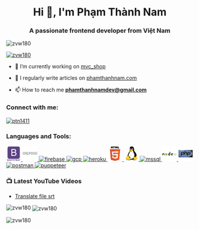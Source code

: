 <h1 align="center">Hi 👋, I'm Phạm Thành Nam</h1>
<h3 align="center">A passionate frontend developer from Việt Nam</h3>

<p align="left"> <img src="https://komarev.com/ghpvc/?username=zvw180&label=Profile%20views&color=0e75b6&style=flat" alt="zvw180" /> </p>

<p align="left"> <a href="https://github.com/ryo-ma/github-profile-trophy"><img src="https://github-profile-trophy.vercel.app/?username=zvw180" alt="zvw180" /></a> </p>

- 🔭 I’m currently working on [mvc_shop](https://github.com/zvw180/mvc_shop)

- 📝 I regularly write articles on [phamthanhnam.com](phamthanhnam.com)

- 📫 How to reach me **phamthanhnamdev@gmail.com**

<h3 align="left">Connect with me:</h3>
<p align="left">
<a href="https://fb.com/ptn1411" target="blank"><img align="center" src="https://cdn.jsdelivr.net/npm/@internetarchive/icon-facebook@1.1.3/facebook.svg" alt="ptn1411" height="30" width="40" /></a>
</p>

<h3 align="left">Languages and Tools:</h3>
<p align="left"> <a href="https://getbootstrap.com" target="_blank"> <img src="https://raw.githubusercontent.com/devicons/devicon/master/icons/bootstrap/bootstrap-plain-wordmark.svg" alt="bootstrap" width="40" height="40"/> </a> <a href="https://expressjs.com" target="_blank"> <img src="https://raw.githubusercontent.com/devicons/devicon/master/icons/express/express-original-wordmark.svg" alt="express" width="40" height="40"/> </a> <a href="https://firebase.google.com/" target="_blank"> <img src="https://www.vectorlogo.zone/logos/firebase/firebase-icon.svg" alt="firebase" width="40" height="40"/> </a> <a href="https://cloud.google.com" target="_blank"> <img src="https://www.vectorlogo.zone/logos/google_cloud/google_cloud-icon.svg" alt="gcp" width="40" height="40"/> </a> <a href="https://heroku.com" target="_blank"> <img src="https://www.vectorlogo.zone/logos/heroku/heroku-icon.svg" alt="heroku" width="40" height="40"/> </a> <a href="https://www.w3.org/html/" target="_blank"> <img src="https://raw.githubusercontent.com/devicons/devicon/master/icons/html5/html5-original-wordmark.svg" alt="html5" width="40" height="40"/> </a> <a href="https://www.linux.org/" target="_blank"> <img src="https://raw.githubusercontent.com/devicons/devicon/master/icons/linux/linux-original.svg" alt="linux" width="40" height="40"/> </a> <a href="https://www.microsoft.com/en-us/sql-server" target="_blank"> <img src="https://cdn.worldvectorlogo.com/logos/microsoft-sql-server.svg" alt="mssql" width="40" height="40"/> </a> <a href="https://nodejs.org" target="_blank"> <img src="https://raw.githubusercontent.com/devicons/devicon/master/icons/nodejs/nodejs-original-wordmark.svg" alt="nodejs" width="40" height="40"/> </a> <a href="https://www.php.net" target="_blank"> <img src="https://raw.githubusercontent.com/devicons/devicon/master/icons/php/php-original.svg" alt="php" width="40" height="40"/> </a> <a href="https://postman.com" target="_blank"> <img src="https://www.vectorlogo.zone/logos/getpostman/getpostman-icon.svg" alt="postman" width="40" height="40"/> </a> <a href="https://github.com/puppeteer/puppeteer" target="_blank"> <img src="https://www.vectorlogo.zone/logos/pptrdev/pptrdev-official.svg" alt="puppeteer" width="40" height="40"/> </a> </p>

### 📺 Latest YouTube Videos
<!-- YOUTUBE:START -->
- [Translate file srt](https://www.youtube.com/watch?v=6Cuo9zMGNwk)
<!-- YOUTUBE:END -->
<p><img align="left" src="https://github-readme-stats.vercel.app/api/top-langs?username=zvw180&show_icons=true&locale=en&layout=compact" alt="zvw180" /></p>

<p>&nbsp;<img align="center" src="https://github-readme-stats.vercel.app/api?username=zvw180&show_icons=true&locale=en" alt="zvw180" /></p>

<p><img align="center" src="https://github-readme-streak-stats.herokuapp.com/?user=zvw180&" alt="zvw180" /></p>
